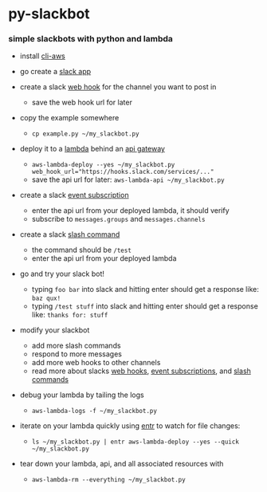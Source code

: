 # py-slackbot

### simple slackbots with python and lambda

- install [cli-aws](https://github.com/nathants/cli-aws#installation)

- go create a [slack app](https://api.slack.com/apps)

- create a slack [web hook](https://api.slack.com/incoming-webhooks) for the channel you want to post in
  - save the web hook url for later

- copy the example somewhere
  - `cp example.py ~/my_slackbot.py`

- deploy it to a [lambda](https://aws.amazon.com/lambda/) behind an [api gateway](https://aws.amazon.com/lambda/)
  - `aws-lambda-deploy --yes ~/my_slackbot.py web_hook_url="https://hooks.slack.com/services/..."`
  - save the api url for later: `aws-lambda-api ~/my_slackbot.py`

- create a slack [event subscription](https://api.slack.com/events-api)
  - enter the api url from your deployed lambda, it should verify
  - subscribe to `messages.groups` and `messages.channels`

- create a slack [slash command](https://api.slack.com/slash-commands)
  - the command should be `/test`
  - enter the api url from your deployed lambda

- go and try your slack bot!
  - typing `foo bar` into slack and hitting enter should get a response like: `baz qux!`
  - typing `/test stuff` into slack and hitting enter should get a response like: `thanks for: stuff`

- modify your slackbot
  - add more slash commands
  - respond to more messages
  - add more web hooks to other channels
  - read more about slacks [web hooks](https://api.slack.com/incoming-webhooks), [event subscriptions](https://api.slack.com/events-api), and [slash commands](https://api.slack.com/slash-commands)

- debug your lambda by tailing the logs
  - `aws-lambda-logs -f ~/my_slackbot.py`

- iterate on your lambda quickly using [entr](http://entrproject.org/) to watch for file changes:
  - `ls ~/my_slackbot.py | entr aws-lambda-deploy --yes --quick ~/my_slackbot.py`

- tear down your lambda, api, and all associated resources with
  - `aws-lambda-rm --everything ~/my_slackbot.py`
